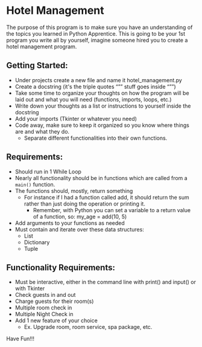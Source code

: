 # Hotel Management

The purpose of this program is to make sure you have an understanding of the
topics you learned in Python Apprentice.  This is going to be your 1st program
you write all by yourself, imagine someone hired you to create a hotel
management program.

## Getting Started:
* Under projects create a new file and name it hotel_management.py
* Create a docstring (it's the triple quotes “””  stuff goes inside “””)
* Take some time to organize your thoughts on how the program will be laid out
  and what you will need (functions, imports, loops, etc.)
* Write down your thoughts as a list or instructions to yourself inside the docstring
* Add your imports (Tkinter or whatever you need)
* Code away, make sure to keep it organized so you know where things are and
  what they do.
  * Separate different functionalities into their own functions.


## Requirements:
* Should run in 1 While Loop
* Nearly all functionality should be in functions which are called from a
  `main()` function.
* The functions should, mostly, return something
  * For instance if I had a function called add, it should return the sum rather
    than just doing the operation or printing it.
    * Remember, with Python you can set a variable to a return value of a
      function, so:  my_age = add(10, 5)
* Add arguments to your functions as needed
* Must contain and iterate over these data structures:
  * List
  * Dictionary
  * Tuple

## Functionality Requirements:
* Must be interactive, either in the command line with print() and input() or
  with Tkinter
* Check guests in and out
* Charge guests for their room(s)
* Multiple room check in
* Multiple Night Check in
* Add 1 new feature of your choice
  * Ex.  Upgrade room, room service, spa package, etc.  


Have Fun!!!


